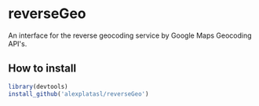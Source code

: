# reverseGeo
An interface for the reverse geocoding service by Google Maps Geocoding API's.

## How to install
```R
library(devtools)
install_github('alexplatasl/reverseGeo')
```
